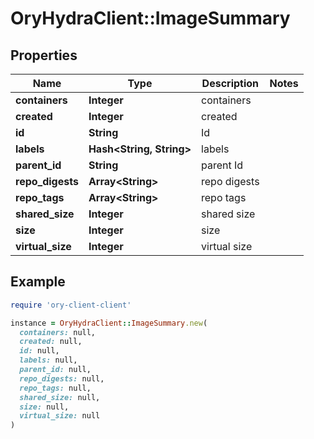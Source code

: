 # OryHydraClient::ImageSummary

## Properties

| Name | Type | Description | Notes |
| ---- | ---- | ----------- | ----- |
| **containers** | **Integer** | containers |  |
| **created** | **Integer** | created |  |
| **id** | **String** | Id |  |
| **labels** | **Hash&lt;String, String&gt;** | labels |  |
| **parent_id** | **String** | parent Id |  |
| **repo_digests** | **Array&lt;String&gt;** | repo digests |  |
| **repo_tags** | **Array&lt;String&gt;** | repo tags |  |
| **shared_size** | **Integer** | shared size |  |
| **size** | **Integer** | size |  |
| **virtual_size** | **Integer** | virtual size |  |

## Example

```ruby
require 'ory-client-client'

instance = OryHydraClient::ImageSummary.new(
  containers: null,
  created: null,
  id: null,
  labels: null,
  parent_id: null,
  repo_digests: null,
  repo_tags: null,
  shared_size: null,
  size: null,
  virtual_size: null
)
```

